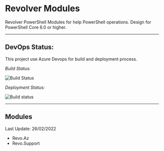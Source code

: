 # Revolver Modules
Revolver PowerShell Modules for help PowerShell operations. Design for PowerShell Core 6.0 or higher.

---
## DevOps Status:
This project use Azure Devops for build and deployment process.
 
_Build Status:_

![Build Status](https://dev.azure.com/orion-delivery/Apolo%20Project/_apis/build/status/CI%20-%20RevoModules%20Publish?branchName=main)

_Deployment Status:_

![Build status](https://vsrm.dev.azure.com/orion-delivery/_apis/public/Release/badge/8c0f57fa-96e4-407c-97e4-9d17aee5f585/3/12)

---
## Modules
Last Update: 26/02/2022
- Revo.Az
- Revo.Support